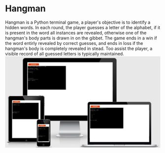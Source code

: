 # Hangman 
Hangman is a Python terminal game, a player's objective is to identify a hidden words. In each round, the player guesses a letter of the alphabet, if it is present in the word all instances are revealed, otherwise one of the hangman's body parts is drawn in on the gibbet. The game ends in a win if the word entirly revealed by correct guesses, and ends in loss if the hangman's body is completely revealed in stead. Too assist the player, a visible record of all guessed letters is typically maintained. 
![](/images/image1.png)